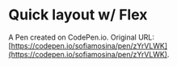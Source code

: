 # Quick layout w/ Flex

A Pen created on CodePen.io. Original URL: [https://codepen.io/sofiamosina/pen/zYrVLWK](https://codepen.io/sofiamosina/pen/zYrVLWK).


